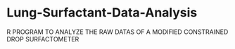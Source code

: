 # Lung-Surfactant-Data-Analysis
R PROGRAM TO ANALYZE THE RAW DATAS OF A MODIFIED CONSTRAINED DROP SURFACTOMETER
